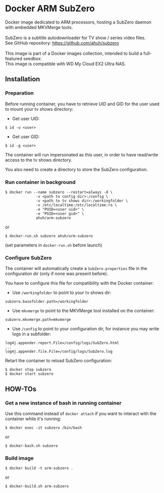 # Docker ARM SubZero
Docker image dedicated to ARM processors, hosting a SubZero daemon with embedded MKVMerge tools.<br />
<br />
SubZero is a subtitle autodownloader for TV show / series video files.<br />
See GitHub repository: https://github.com/ahuh/subzero<br />
<br />
This image is part of a Docker images collection, intended to build a full-featured seedbox.<br />
This image is compatible with WD My Cloud EX2 Ultra NAS.<br />

## Installation

### Preparation
Before running container, you have to retrieve UID and GID for the user used to mount your tv shows directory:
* Get user UID:
```
$ id -u <user>
```
* Get user GID:
```
$ id -g <user>
```
The container will run impersonated as this user, in order to have read/write access to the tv shows directory.

You also need to create a directory to store the SubZero configuration.

### Run container in background
```
$ docker run --name subzero --restart=always -d \
              -v <path to config dir>:/config \
              -v <path to tv shows dir>:/workingfolder \
              -v /etc/localtime:/etc/localtime:ro \
              -e "PUID=<user uid>" \
              -e "PGID=<user gid>" \
              ahuh/arm-subzero
```
or
```
$ docker-run.sh subzero ahuh/arm-subzero
```
(set parameters in `docker-run.sh` before launch)

### Configure SubZero
The container will automatically create a `SubZero.properties` file in the configuration dir (only if none was present before).

You have to configure this file for compatibility with the Docker container:
* Use `/workingfolder` to point to your tv shows dir:
```
subzero.basefolder.path=/workingfolder
```
* Use `mkvmerge` to point to the MKVMerge tool installed on the container:
```
subzero.mkvmerge.path=mkvmerge
```
* Use `/config` to point to your configuration dir, for instance you may write logs in a subfolder:
```
log4j.appender.report.File=/config/logs/SubZero.html
...
log4j.appender.file.File=/config/logs/SubZero.log
```

Retart the container to reload SubZero configuration:
```
$ docker stop subzero
$ docker start subzero
```

## HOW-TOs

### Get a new instance of bash in running container
Use this command instead of `docker attach` if you want to interact with the container while it's running:
```
$ docker exec -it subzero /bin/bash
```
or
```
$ docker-bash.sh subzero
```

### Build image
```
$ docker build -t arm-subzero .
```
or
```
$ docker-build.sh arm-subzero
```